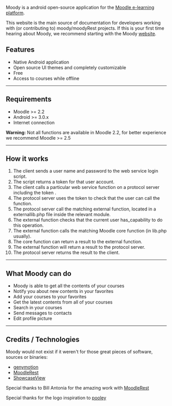 Moody is a android open-source application for the [Moodle e-learning platform](https://moodle.org/about/).


This website is the main source of documentation for developers working with (or contributing to) moody/moodyRest projects. If this is your first time hearing about Moody, we recommend starting with the Moody [website](http://firetrap.github.io/Moody/).



## Features

  * Native Android application
  * Open source UI themes and completely customizable
  * Free
  * Access to courses while offline

----------

## Requirements

* Moodle >= 2.2 
* Android >= 3.0.x
* Internet connection

**Warning:** Not all functions are available in Moodle 2.2, for better experience we recommend Moodle >= 2.5


----------


## How it works
1. The client sends a user name and password to the web service login script.
1. The script returns a token for that user account.
1. The client calls a particular web service function on a protocol server including the token .
1. The protocol server uses the token to check that the user can call the function.
1. The protocol server call the matching external function, located in a externallib.php file inside the relevant module.
1. The external function checks that the current user has_capability to do this operation.
1. The external function calls the matching Moodle core function (in lib.php usually).
1. The core function can return a result to the external function.
1. The external function will return a result to the protocol server.
1. The protocol server returns the result to the client.


----------


## What Moody can do
* Moody is able to get all the contents of your courses
* Notify you about new contents in your favorites
* Add your courses to your favorites
* Get the latest contents from all of your courses
* Search in your courses
* Send messages to contacts
* Edit profile picture


----------


## Credits / Technologies
Moody would not exist if it weren't for those great pieces of software, sources or binaries:

  * [genymotion][genymotion]
  * [MoodleRest][MoodleRest]
  * [ShowcaseView][ShowcaseView]

Special thanks to Bill Antonia for the amazing work with [MoodleRest][MoodleRest]

Special thanks for the logo inspiration to [pooley][pooley]

  [genymotion]: http://www.genymotion.com/
  [MoodleRest]: http://bantonia.users.sourceforge.net/
  [ShowcaseView]: https://github.com/Espiandev/ShowcaseView
  [pooley]: http://www.el-be.fr/beta/home/portfolio.php